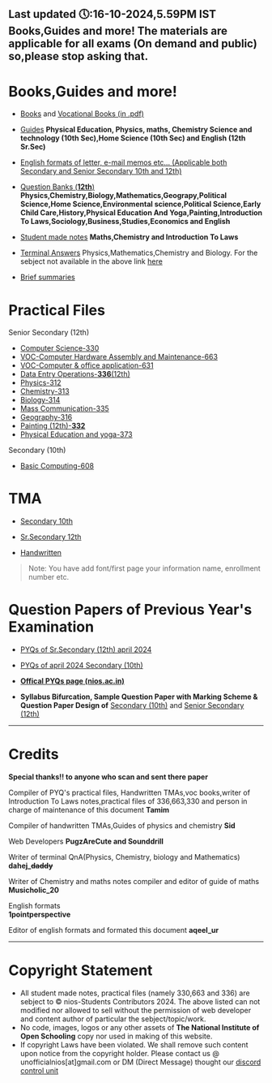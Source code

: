 Last updated 🕔:16-10-2024,5.59PM IST
Books,Guides and more!
The materials are applicable for all exams (On demand and public) so,please stop asking that.
----
# Books,Guides and more!
- [Books](https://nios.ac.in/online-course-material.aspx) and [Vocational Books (in .pdf)](https://drive.google.com/drive/folders/10yjMKD5XLDjPqNbYba6V1nL-EvabkRTi)

- [Guides](https://drive.google.com/drive/folders/1Y4fr5EDyuxpoapeeQHkqvkki11fdBeZV)
**Physical Education, Physics, maths, Chemistry Science and technology (10th Sec),Home Science (10th Sec)  and English (12th Sr.Sec)**
- [English formats of letter, e-mail memos etc... (Applicable both Secondary and Senior Secondary 10th and 12th)](https://drive.google.com/file/d/16_x7g3z3xabTg_a1eRRZBhVV8LLhFiD1/view?usp=drivesdk)

- [Question Banks (**12th**)](https://drive.google.com/drive/folders/1BUGHbC5k6UpgkfrdY3FWd47MzJ0SJM8r) **Physics,Chemistry,Biology,Mathematics,Geograpy,Political Science,Home Science,Environmental science,Political Science,Early Child Care,History,Physical Education And Yoga,Painting,Introduction To Laws,Sociology,Business,Studies,Economics and English**
- [Student made notes](https://drive.google.com/drive/folders/1vXLyIQTRAoP_jEQ0eZRUijmr0Wnux_dn)
**Maths,Chemistry and Introduction To Laws**

- [Terminal Answers](https://drive.google.com/drive/folders/13pAmRsJ2DFe5P_mV6QdmGonMpWq5Upwd) Physics,Mathematics,Chemistry and Biology. For the sebject not available in the above link [here](https://brainly.in)
- [Brief summaries](https://www.flexiprep.com/NIOS-Notes/)

# Practical Files
Senior Secondary (12th) 
- [Computer Science-330](https://drive.google.com/drive/folders/11q-CZ_ZrJzB3wU-klxCRyhASJv_VIoQ_)
- [VOC-Computer Hardware Assembly and Maintenance-663](https://drive.google.com/drive/folders/11eGz1VegBsV__1TscayN7ATEHLTkF04O)
- [VOC-Computer & office application-631](https://drive.google.com/file/d/165UaWHD_6GEG8igXil3k7Fgi5tymbXJT/view?usp=drivesdk)
- [Data Entry Operations-**336**(12th)](https://drive.google.com/drive/folders/11mK_9Yh_m6UkxUXbic-We-H6SNwUCMDd)
- [Physics-312](https://drive.google.com/file/d/1B9Yh26xWQt3eFkhQK-nzPKMMVIPkqZ5r/view?usp=drivesdk)
- [Chemistry-313](https://drive.google.com/file/d/1B9TzkCS1fOwDLkYGRB_2pfO2ThQ9fJNP/view?usp=drivesdk)
- [Biology-314](https://drive.google.com/file/d/1B9tbmsOODQAoU8PWchWjCT801nsQR37k/view?usp=drivesdk)
- [Mass Communication-335](https://drive.google.com/file/d/10MQXshxbdzUpaDKg1AQ1YELTH5g0ixv1/view?usp=drivesdk)
- [Geography-316](https://drive.google.com/file/d/1BdssxglXR_rF4UaQrsI3g_P9kazh7Ty8/view?usp=drivesdk)
- [Painting (12th)-**332**](https://drive.google.com/file/d/1cNMc3Cs83zRhLMpjqmiwg_t-hb8QFEw1/view?usp=drivesdk)
- [Physical Education and yoga-373](https://drive.google.com/file/d/1eIvdEYEIBClLFyMGLcggA8Zd8pbil0vw/view?usp=drivesdk)

Secondary (10th)
- [Basic Computing-608](https://drive.google.com/file/d/1ByDCX_yhvUg-SXHroICBEaNCUzaPHwYI/view?usp=drivesdk)
# TMA
- [Secondary 10th](https://drive.google.com/drive/folders/1jvxqUL-eb--M7UuknJfnYwwLbWdYifCB)


- [Sr.Secondary 12th](https://drive.google.com/drive/folders/1lgKI4azmOY9-DN0Zln9z8rwQw7pZ3mGq)

- [Handwritten](https://drive.google.com/drive/folders/1eFHUKAtpzh-rBjDm4k4zfn3_AZmu0Byh)

> Note: You have add font/first page your information name, enrollment number etc.
# Question Papers of Previous Year's Examination
- [PYQs of Sr.Secondary (12th) april 2024](https://drive.google.com/drive/folders/1pPiI4xloWBmxJ05zej-b-WDO2KzyKlnr)

- [PYQs of april 2024 Secondary (10th)](https://drive.google.com/drive/folders/1TeVxkTpZndUQNLPmUMGjQaekqa6-D7QC) 

- [**Offical PYQs page (nios.ac.in)**](https://nios.ac.in/student-information-section/question-paper-of-previous-year-examination-academic.aspx)
- **Syllabus Bifurcation, Sample Question Paper with Marking Scheme & Question Paper Design of** [Secondary (10th)](https://nios.ac.in/online-course-material/secondary-courses.aspx) and [Senior Secondary (12th)](https://nios.ac.in/online-course-material/sr-secondary-courses.aspx) 

_______________
# Credits 

**Special thanks!! to anyone who scan and sent there paper**

Compiler of PYQ's practical files, Handwritten TMAs,voc books,writer of Introduction To Laws notes,practical files of 336,663,330 and person in charge of maintenance of this document 
**Tamim**

Compiler of handwritten TMAs,Guides of physics and chemistry
**Sid**

Web Developers
**PugzAreCute and Sounddrill**

Writer of terminal QnA(Physics, Chemistry, biology and Mathematics) **dahej_~~daddy~~**

Writer of Chemistry and maths notes compiler and editor of guide of maths 
**Musicholic_20**

English formats             
**1pointperspective**

Editor of english formats and formated this document 
**aqeel_ur**

_______________

# Copyright Statement

* All  student made notes, practical files (namely 330,663 and 336) are sebject to © nios-Students Contributors 2024. The above listed can not
modified nor allowed to sell without the permission of web developer and content author of particular the sebject/topic/work.
* No code, images, logos or any other assets of **The National
Institute of Open Schooling** copy nor used in making of this website.
* If copyright Laws have been violated. We shall remove such content upon notice from the copyright holder. Please contact us @ unofficialnios[at]gmail.com or DM (Direct Message) thought our [discord control unit](1238460105243103312)
